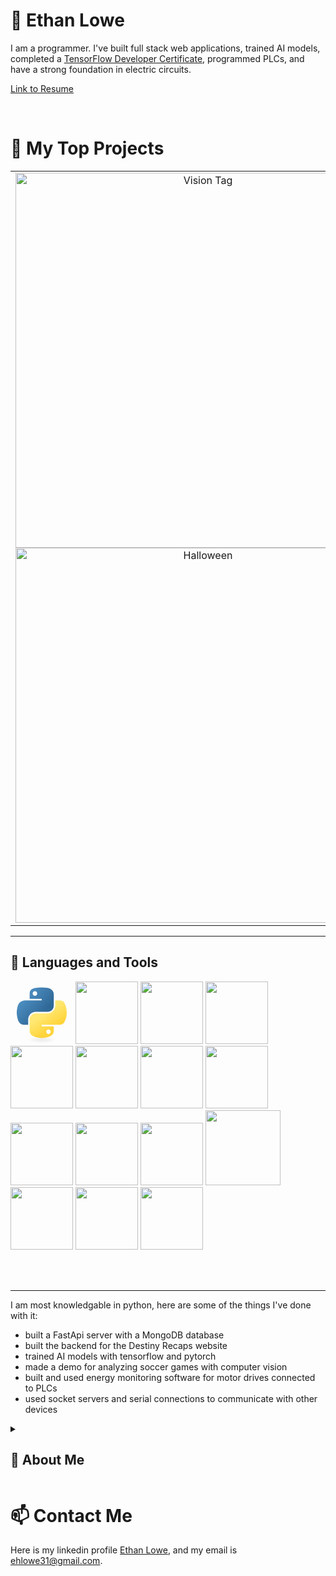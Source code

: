 
# 🌌 Ethan Lowe

I am a programmer. I've built full stack web applications, trained AI models, completed a [TensorFlow Developer Certificate](https://www.coursera.org/account/accomplishments/professional-cert/9L3MSPXBWHJH), programmed PLCs, and have a strong foundation in electric circuits. 

[Link to Resume](https://github.com/ehlowe/ehlowe/blob/main/Resume_9_4.pdf)
<br>

<br>

# 📘 My Top Projects

<table>
    <tr>
        <td align="center" width="600" height="400">
        <a href="https://www.youtube.com/watch?v=PIQqx56Qymg">
          <img src="https://ytcards.demolab.com/?id=PIQqx56Qymg&title=Halloween+Head&timestamp=1720711528&background_color=%230d1117&title_color=%23ffffff&stats_color=%23dedede&max_title_lines=1&width=600&border_radius=5&duration=76" alt="Vision Tag" width="600">
        </a>
        <br>
        <a href="https://github.com/ehlowe/HalloweenHead">
          <img width="600" src="https://denvercoder1-github-readme-stats.vercel.app/api/pin/?username=ehlowe&repo=HalloweenHead&theme=react&bg_color=1F222E&title_color=F85D7F&hide_border=true&icon_color=F8D866&show_icons=false&show_description=false" alt=Halloween Head>
        </a>
      </td><td align="center" width="600" height="400">
        <a href="https://www.youtube.com/watch?v=RA7jHUNauQk">
          <img src="https://ytcards.demolab.com/?id=RA7jHUNauQk&title=Vision+Tag&timestamp=1720711528&background_color=%230d1117&title_color=%23ffffff&stats_color=%23dedede&max_title_lines=1&width=600&border_radius=5&duration=166" alt="Vision Tag" width="600">
        </a>
        <br>
        <a href="https://github.com/ehlowe/VisionTag">
          <img width="600" src="https://denvercoder1-github-readme-stats.vercel.app/api/pin/?username=ehlowe&repo=VisionTag&theme=react&bg_color=1F222E&title_color=F85D7F&hide_border=true&icon_color=F8D866&show_icons=false&show_description=false" alt=Vision Tag>
        </a>
      </td><td align="center" width="600" height="400">
        <a href="https://www.youtube.com/watch?v=VE8EMXzpD8Y">
          <img src="https://ytcards.demolab.com/?id=VE8EMXzpD8Y&title=Destiny+Recaps&timestamp=1720711528&background_color=%230d1117&title_color=%23ffffff&stats_color=%23dedede&max_title_lines=1&width=600&border_radius=5&duration=166" alt="Vision Tag" width="600">
        </a>
        <br>
        <a href="https://github.com/ehlowe/DestinyRecapsApi">
          <img width="600" src="https://denvercoder1-github-readme-stats.vercel.app/api/pin/?username=ehlowe&repo=DestinyRecapsApi&theme=react&bg_color=1F222E&title_color=F85D7F&hide_border=true&icon_color=F8D866&show_icons=false&show_description=false" alt=Destiny Recaps>
        </a>
      </td>
    </tr>
</table>

---

## 🧰 Languages and Tools
<p>
<svg width="100px" viewBox="0 0 128 128">
<linearGradient id="python-original-a" gradientUnits="userSpaceOnUse" x1="70.252" y1="1237.476" x2="170.659" y2="1151.089" gradientTransform="matrix(.563 0 0 -.568 -29.215 707.817)"><stop offset="0" stop-color="#5A9FD4"></stop><stop offset="1" stop-color="#306998"></stop></linearGradient><linearGradient id="python-original-b" gradientUnits="userSpaceOnUse" x1="209.474" y1="1098.811" x2="173.62" y2="1149.537" gradientTransform="matrix(.563 0 0 -.568 -29.215 707.817)"><stop offset="0" stop-color="#FFD43B"></stop><stop offset="1" stop-color="#FFE873"></stop></linearGradient><path fill="url(#python-original-a)" d="M63.391 1.988c-4.222.02-8.252.379-11.8 1.007-10.45 1.846-12.346 5.71-12.346 12.837v9.411h24.693v3.137H29.977c-7.176 0-13.46 4.313-15.426 12.521-2.268 9.405-2.368 15.275 0 25.096 1.755 7.311 5.947 12.519 13.124 12.519h8.491V67.234c0-8.151 7.051-15.34 15.426-15.34h24.665c6.866 0 12.346-5.654 12.346-12.548V15.833c0-6.693-5.646-11.72-12.346-12.837-4.244-.706-8.645-1.027-12.866-1.008zM50.037 9.557c2.55 0 4.634 2.117 4.634 4.721 0 2.593-2.083 4.69-4.634 4.69-2.56 0-4.633-2.097-4.633-4.69-.001-2.604 2.073-4.721 4.633-4.721z" transform="translate(0 10.26)"></path><path fill="url(#python-original-b)" d="M91.682 28.38v10.966c0 8.5-7.208 15.655-15.426 15.655H51.591c-6.756 0-12.346 5.783-12.346 12.549v23.515c0 6.691 5.818 10.628 12.346 12.547 7.816 2.297 15.312 2.713 24.665 0 6.216-1.801 12.346-5.423 12.346-12.547v-9.412H63.938v-3.138h37.012c7.176 0 9.852-5.005 12.348-12.519 2.578-7.735 2.467-15.174 0-25.096-1.774-7.145-5.161-12.521-12.348-12.521h-9.268zM77.809 87.927c2.561 0 4.634 2.097 4.634 4.692 0 2.602-2.074 4.719-4.634 4.719-2.55 0-4.633-2.117-4.633-4.719 0-2.595 2.083-4.692 4.633-4.692z" transform="translate(0 10.26)"></path><radialGradient id="python-original-c" cx="1825.678" cy="444.45" r="26.743" gradientTransform="matrix(0 -.24 -1.055 0 532.979 557.576)" gradientUnits="userSpaceOnUse"><stop offset="0" stop-color="#B8B8B8" stop-opacity=".498"></stop><stop offset="1" stop-color="#7F7F7F" stop-opacity="0"></stop></radialGradient><path opacity=".444" fill="url(#python-original-c)" d="M97.309 119.597c0 3.543-14.816 6.416-33.091 6.416-18.276 0-33.092-2.873-33.092-6.416 0-3.544 14.815-6.417 33.092-6.417 18.275 0 33.091 2.872 33.091 6.417z"></path>
</svg>

<img width="100px" src="https://cdn.jsdelivr.net/gh/devicons/devicon@latest/icons/django/django-plain.svg" />
      

<img width="100px" src="https://cdn.jsdelivr.net/gh/devicons/devicon@latest/icons/djangorest/djangorest-line-wordmark.svg" />


<img width="100px" src="https://cdn.jsdelivr.net/gh/devicons/devicon@latest/icons/fastapi/fastapi-original.svg" />


<img width="100px" src="https://cdn.jsdelivr.net/gh/devicons/devicon@latest/icons/mongodb/mongodb-original.svg" />


<img width="100px" src="https://cdn.jsdelivr.net/gh/devicons/devicon@latest/icons/anaconda/anaconda-original.svg" />
          

<img width="100px" src="https://cdn.jsdelivr.net/gh/devicons/devicon@latest/icons/tensorflow/tensorflow-original.svg" />
          

<img width="100px" src="https://cdn.jsdelivr.net/gh/devicons/devicon@latest/icons/pytorch/pytorch-original.svg" />
          


<img width="100px" src="https://cdn.jsdelivr.net/gh/devicons/devicon@latest/icons/javascript/javascript-original.svg" />


<img width="100px" src="https://cdn.jsdelivr.net/gh/devicons/devicon@latest/icons/react/react-original.svg" />


<img width="100px" src="https://cdn.jsdelivr.net/gh/devicons/devicon@latest/icons/gradle/gradle-original.svg" />
          

<img width="120px" src="https://cdn.jsdelivr.net/gh/devicons/devicon@latest/icons/linux/linux-original.svg" />


<img width="100px" src="https://cdn.jsdelivr.net/gh/devicons/devicon@latest/icons/amazonwebservices/amazonwebservices-original-wordmark.svg" />
          

<img width="100px" src="https://cdn.jsdelivr.net/gh/devicons/devicon@latest/icons/git/git-original.svg" />
          
          
          
<img width="100px" src="https://cdn.jsdelivr.net/gh/devicons/devicon@latest/icons/unity/unity-original.svg" />
</p>
<br>
<br>

---

I am most knowledgable in python, here are some of the things I've done with it: 
- built a FastApi server with a MongoDB database
- built the backend for the Destiny Recaps website
- trained AI models with tensorflow and pytorch
- made a demo for analyzing soccer games with computer vision
- built and used energy monitoring software for motor drives connected to PLCs
- used socket servers and serial connections to communicate with other devices

<details closed> 
    <summary><h2>📘 About Me</h2></summary>
    <p>
    I started building electric circuits when I was 14 because I had a small motor break and was able to take it apart and use the enamled copper wire with some double A batteries. I didn't know what I was doing besides having passively watched youtube videos but I began experimenting with things like electromagnets, putting batteries in series and parallel, trying to build a motor, etc. Eventaully my curiosity led me to make things that were more complex like a large capicitor bank and charger, induction heater, rc car, brushless motor. This is what caused me to go into electrical engineering.
    </p>
    <p>
    Right before I did my first electrical engineering Co-Op I decided that I wanted to start learning AI. I did this because I wanted to understand it and thought the field was growing, this was 10 months before chatgpt. The first time I used python was to run code from an online MIT course going over the basic of AI, specifically the perceptron. I was drawn into the language because of the high level nature of it and because I realized how many cool things I could do with it. This was the start of programming for me. 
    </p>
    <p>
    During my Co-Op almost everything I did that was valuable was software, maintainence or corrective work, projects I was given, and ideas or projects I had were usually software. This experience is what ultimately led me to decide that I wanted to do software. I still have a strong interest in physics and electrical engineering but saw my potential to bring impact in software. 
    </p>
    <p>
    I had also been influinced in that time by books about startups which pushed me to try to work at a startup. I proceeded to get two consecutive jobs at two very small contracting startups. I learned more about working with others, making sustainable code, working with larger projects, and other programming languages. The inherent volatility of the work led me out of that space and where I'm at now.
    </p>
</details>

# 📫 Contact Me
Here is my linkedin profile [Ethan Lowe](https://www.linkedin.com/in/ethan-lowe-511516217/), and my email is ehlowe31@gmail.com.

